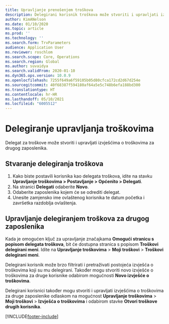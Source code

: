 ```yaml
---
title: Upravljanje prenošenjem troškova
description: Delegirani korisnik troškova može stvoriti i upravljati izvješćima o troškovima za drugog zaposlenika u tvrtki ili ustanovi.
author: KimANelson
ms.date: 01/10/2020
ms.topic: article
ms.prod: ''
ms.technology: ''
ms.search.form: TrvParameters
audience: Application User
ms.reviewer: roschlom
ms.search.scope: Core, Operations
ms.search.region: Global
ms.author: suvaidya
ms.search.validFrom: 2020-01-10
ms.dyn365.ops.version: 10.0.9
ms.openlocfilehash: 7255f649a6f59105b05d80cfca172cd2d67d254e
ms.sourcegitcommit: 40f68387f594180af64a5e5c748b6efa188bd300
ms.translationtype: HT
ms.contentlocale: hr-HR
ms.lasthandoff: 05/10/2021
ms.locfileid: "6005512"
---
```

# <a name="manage-expense-delegation"></a>Delegiranje upravljanja troškovima

Delegat za troškove može stvoriti i upravljati izvješćima o troškovima za drugog zaposlenika.

## <a name="configure-expense-delegation"></a>Stvaranje delegiranja troškova

1. Kako biste postavili korisnika kao delegata troškova, idite na stavku **Upravljanje troškovima > Postavljanje > Općenito > Delegati**.
2. Na stranici **Delegati** odaberite **Novo**.
3. Odaberite zaposlenika kojem će se odrediti delegat. 
4. Unesite zamjensko ime ovlaštenog korisnika te datum početka i završetka razdoblja ovlaštenja.

## <a name="manage-expense-delegation-for-another-employee"></a>Upravljanje delegiranjem troškova za drugog zaposlenika

Kada je omogućen ključ za upravljanje značajkama **Omogući stranicu s popisom delegata troškova**, bit će dostupna stranica s popisom **Troškovi delegirani meni**. Idite na **Upravljanje troškovima** > **Moji troškovi** > **Troškovi delegirani meni**.

Delegirani korisnik može brzo filtrirati i pretraživati postojeća izvješća o troškovima koji su mu delegirani. Također mogu stvoriti novo izvješće o troškovima za druge korisnike odabirom mogućnosti **Novo izvješće o troškovima**.

Delegirani korisnici također mogu stvoriti i upravljati izvješćima o troškovima za druge zaposlenike odlaskom na mogućnost **Upravljanje troškovima** > **Moji troškovi** > **Izvješća o troškovima** i odabirom stavke **Otvori troškove drugih korisnika**.


[!INCLUDE[footer-include](../includes/footer-banner.md)]